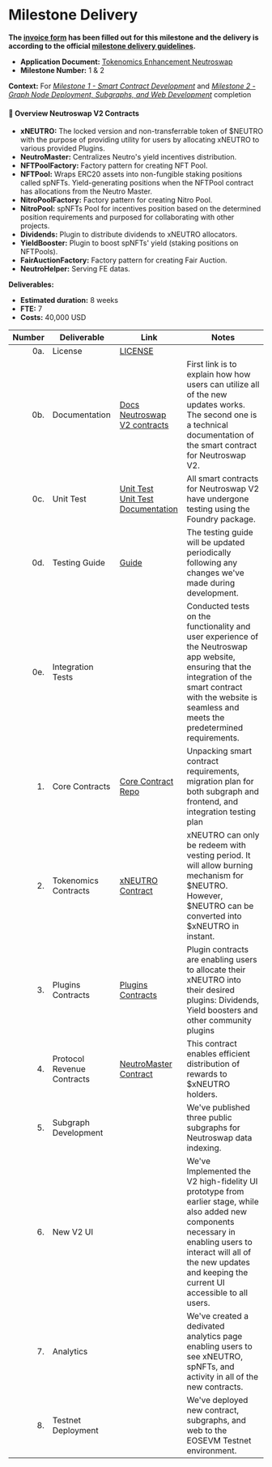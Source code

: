# Milestone Delivery

**The [invoice form](https://forms.gle/wLuAzXKa9qYrZQob9) has been filled out for this milestone and the delivery is according to the official [milestone delivery guidelines](https://github.com/eosnetworkfoundation/grant-framework/blob/master/docs/milestone-deliverables-guidelines.md).**

* **Application Document:** [Tokenomics Enhancement Neutroswap
  ](https://github.com/eosnetworkfoundation/grant-framework/blob/main/applications/tokenomics_enhancement_neutroswap.md#eos-network-foundation-grant-proposal)
* **Milestone Number:** 1 & 2

**Context:**
For *[Milestone 1 - Smart Contract Development](https://github.com/eosnetworkfoundation/grant-framework/blob/main/applications/tokenomics_enhancement_neutroswap.md#milestone-1---smart-contract-development)* and *[Milestone 2 - Graph Node Deployment, Subgraphs, and Web Development](https://github.com/eosnetworkfoundation/grant-framework/blob/main/applications/tokenomics_enhancement_neutroswap.md#milestone-1---smart-contract-development)* completion

#### 📜 Overview Neutroswap V2 Contracts

- **xNEUTRO:** The locked version and non-transferrable token of $NEUTRO with the purpose of providing utility for users by allocating xNEUTRO to various provided Plugins.
- **NeutroMaster:** Centralizes Neutro's yield incentives distribution.
- **NFTPoolFactory:** Factory pattern for creating NFT Pool.
- **NFTPool:** Wraps ERC20 assets into non-fungible staking positions called spNFTs. Yield-generating positions when the
  NFTPool contract has allocations from the Neutro Master.
- **NitroPoolFactory:** Factory pattern for creating Nitro Pool.
- **NitroPool:** spNFTs Pool for incentives position based on the determined position requirements and purposed for
  collaborating with other projects.
- **Dividends:** Plugin to distribute dividends to xNEUTRO allocators.
- **YieldBooster:** Plugin to boost spNFTs' yield (staking positions on NFTPools).
- **FairAuctionFactory:** Factory pattern for creating Fair Auction.
- **NeutroHelper:** Serving FE datas.

**Deliverables:**
- **Estimated duration:** 8 weeks
- **FTE:**  7
- **Costs:**  40,000 USD

| Number | Deliverable   | Link                                                                                                                                                                                                                                                                                                                                             | Notes    |
| -----: | ------------- | -------------------------------------------------------------------------------------------------------------------------------------------------------------------------------------------------------------------------------------------------------------------------------------------------------------------------------------------------|----------|
| 0a.    | License       | [LICENSE](https://github.com/neutroswap/neutroswap-v2-contracts/blob/main/LICENSE.md) |          |
| 0b.    | Documentation | [Docs](https://docs.neutroswap.io/) <br /> [Neutroswap V2 contracts](https://github.com/neutroswap/neutroswap-v2-contracts) | First link is to explain how how users can utilize all of the new updates works. The second one is a technical documentation of the smart contract for Neutroswap V2. |
| 0c.    | Unit Test     | [Unit Test](https://github.com/neutroswap/neutroswap-v2-contracts/tree/main/test) <br /> [Unit Test Documentation](https://github.com/neutroswap/neutroswap-v2-contracts/tree/main#-developer-guide) | All smart contracts for Neutroswap V2 have undergone testing using the Foundry package. |
| 0d.    | Testing Guide     | [Guide](https://github.com/neutroswap/neutroswap-v2-contracts?tab=readme-ov-file#-developer-guide) | The testing guide will be updated periodically following any changes we've made during development. |
| 0e.    | Integration Tests     |  | Conducted tests on the functionality and user experience of the Neutroswap app website, ensuring that the integration of the smart contract with the website is seamless and meets the predetermined requirements. | 
| 1.     | Core Contracts | [Core Contract Repo](https://github.com/neutroswap/neutroswap-v2-contracts) | Unpacking smart contract requirements, migration plan for both subgraph and frontend, and integration testing plan |  
| 2.     | Tokenomics Contracts | [xNEUTRO Contract](https://github.com/neutroswap/neutroswap-v2-contracts/blob/main/src/tokens/XNeutroToken.sol) | xNEUTRO can only be redeem with vesting period. It will allow burning mechanism for $NEUTRO. However, $NEUTRO can be converted into $xNEUTRO in instant. |  
| 3.     | Plugins Contracts | [Plugins Contracts](https://github.com/neutroswap/neutroswap-v2-contracts/tree/main/src/plugins) | Plugin contracts are enabling users to allocate their xNEUTRO into their desired plugins: Dividends, Yield boosters and other community plugins |  
| 4.     | Protocol Revenue Contracts | [NeutroMaster Contract](https://github.com/neutroswap/neutroswap-v2-contracts/blob/main/src/nft-pool-factory/NeutroMaster.sol) | This contract enables efficient distribution of rewards to $xNEUTRO holders. |  
| 5.     | Subgraph Development |  | We've published three public subgraphs for Neutroswap data indexing. |  
| 6.     | New V2 UI |  | We've Implemented the V2 high-fidelity UI prototype from earlier stage, while also added new components necessary in enabling users to interact will all of the new updates and keeping the current UI accessible to all users. |  
| 7.     | Analytics |  | We've created a dedivated analytics page enabling users to see xNEUTRO, spNFTs, and activity in all of the new contracts. |  
| 8.     | Testnet Deployment |  | We've deployed new contract, subgraphs, and web to the EOSEVM Testnet environment. |  
